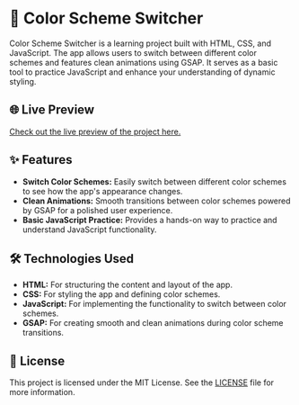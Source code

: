 # 🎨 Color Scheme Switcher

Color Scheme Switcher is a learning project built with HTML, CSS, and JavaScript. The app allows users to switch between different color schemes and features clean animations using GSAP. It serves as a basic tool to practice JavaScript and enhance your understanding of dynamic styling.

## 🌐 Live Preview

[Check out the live preview of the project here.](https://iocolor-scheme-switcher.netlify.app/)

## ✨ Features

- **Switch Color Schemes:** Easily switch between different color schemes to see how the app's appearance changes.
- **Clean Animations:** Smooth transitions between color schemes powered by GSAP for a polished user experience.
- **Basic JavaScript Practice:** Provides a hands-on way to practice and understand JavaScript functionality.

## 🛠️ Technologies Used

- **HTML:** For structuring the content and layout of the app.
- **CSS:** For styling the app and defining color schemes.
- **JavaScript:** For implementing the functionality to switch between color schemes.
- **GSAP:** For creating smooth and clean animations during color scheme transitions.

## 📜 License

This project is licensed under the MIT License. See the [LICENSE](https://opensource.org/licenses/MIT) file for more information.
